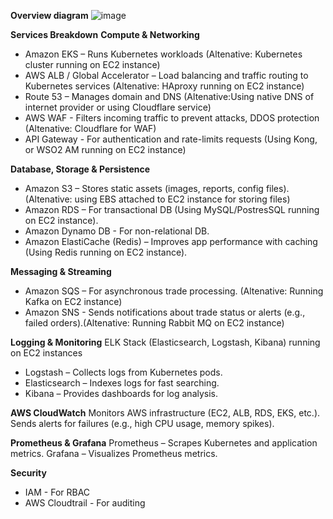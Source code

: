 **Overview diagram**
![image](https://github.com/user-attachments/assets/1564d76e-2d13-46d4-8447-f74cd19b6143)


**Services Breakdown**
**Compute & Networking**

- Amazon EKS – Runs Kubernetes workloads (Altenative: Kubernetes cluster running on EC2 instance)
- AWS ALB / Global Accelerator – Load balancing and traffic routing to Kubernetes services (Altenative: HAproxy running on EC2 instance)
- Route 53 – Manages domain and DNS (Altenative:Using native DNS of internet provider or using Cloudflare service)
- AWS WAF - Filters incoming traffic to prevent attacks, DDOS protection (Altenative: Cloudflare for WAF)
- API Gateway -  For authentication and rate-limits requests (Using Kong, or WSO2 AM running on EC2 instance)

**Database, Storage & Persistence**
- Amazon S3 – Stores static assets (images, reports, config files). (Altenative: using EBS attached to EC2 instance for storing files)
- Amazon RDS – For transactional DB (Using MySQL/PostresSQL running on EC2 instance).
- Amazon Dynamo DB - For non-relational DB.
- Amazon ElastiCache (Redis) – Improves app performance with caching (Using Redis running on EC2 instance).

**Messaging & Streaming**
- Amazon SQS – For asynchronous trade processing. (Altenative: Running Kafka on EC2 instance)
- Amazon SNS - Sends notifications about trade status or alerts (e.g., failed orders).(Altenative: Running Rabbit MQ on EC2 instance)

**Logging & Monitoring**
ELK Stack (Elasticsearch, Logstash, Kibana) running on EC2 instances
- Logstash – Collects logs from Kubernetes pods.
- Elasticsearch – Indexes logs for fast searching.
- Kibana – Provides dashboards for log analysis.

**AWS CloudWatch**
Monitors AWS infrastructure (EC2, ALB, RDS, EKS, etc.).
Sends alerts for failures (e.g., high CPU usage, memory spikes).

**Prometheus & Grafana**
Prometheus – Scrapes Kubernetes and application metrics.
Grafana – Visualizes Prometheus metrics.

**Security**

- IAM - For RBAC
- AWS Cloudtrail - For auditing


